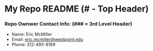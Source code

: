 # My Repo README (# - Top Header)

### Repo Ownwer Contact Info: (### = 3rd Level Header)

* Name: Eric McMiller
* Email: eric.mcmiller@westpoint.edu
* Phone: 312-493-8169
